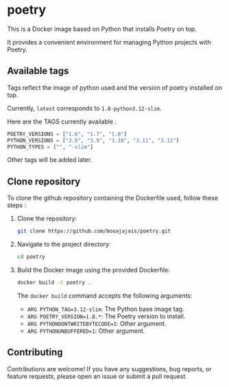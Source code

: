 # poetry

This is a Docker image based on Python that installs Poetry on top.

It provides a convenient environment for managing Python projects with Poetry.

## Available tags

Tags reflect the image of python used and the version of poetry installed on top.

Currently, `latest` corresponds to `1.8-python3.12-slim`.

Here are the TAGS currently available :
```Python
POETRY_VERSIONS = ["1.6", "1.7", "1.8"]
PYTHON_VERSIONS = ["3.8", "3.9", "3.10", "3.11", "3.12"]
PYTHON_TYPES = ["", "-slim"]
```

Other tags will be added later.

## Clone repository

To clone the github repository containing the Dockerfile used, follow these steps :

1. Clone the repository:
    ```bash
    git clone https://github.com/bouajajais/poetry.git
    ```

2. Navigate to the project directory:
    ```bash
    cd poetry
    ```

2. Build the Docker image using the provided Dockerfile:
    ```bash
    docker build -t poetry .
    ```

    The `docker build` command accepts the following arguments:
    - `ARG PYTHON_TAG=3.12-slim`: The Python base image tag.
    - `ARG POETRY_VERSION=1.8.*`: The Poetry version to install.
    - `ARG PYTHONDONTWRITEBYTECODE=1`: Other argument.
    - `ARG PYTHONUNBUFFERED=1`: Other argument.

## Contributing

Contributions are welcome! If you have any suggestions, bug reports, or feature requests, please open an issue or submit a pull request.
